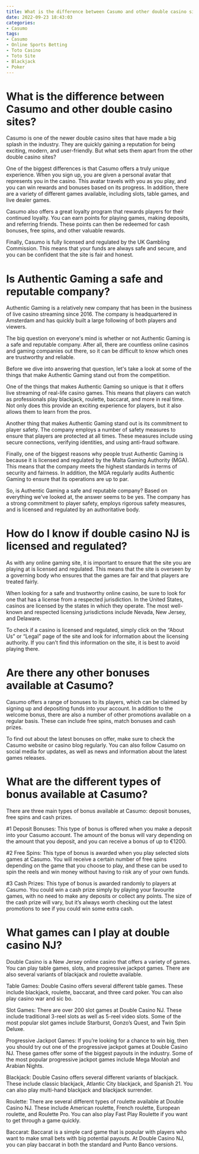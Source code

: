 ```yaml
---
title: What is the difference between Casumo and other double casino sites
date: 2022-09-23 18:43:03
categories:
- Casumo
tags:
- Casumo
- Online Sports Betting
- Toto Casino
- Toto Site
- Blackjack
- Poker
---
```



#  What is the difference between Casumo and other double casino sites?

Casumo is one of the newer double casino sites that have made a big splash in the industry. They are quickly gaining a reputation for being exciting, modern, and user-friendly. But what sets them apart from the other double casino sites?

One of the biggest differences is that Casumo offers a truly unique experience. When you sign up, you are given a personal avatar that represents you in the casino. This avatar travels with you as you play, and you can win rewards and bonuses based on its progress. In addition, there are a variety of different games available, including slots, table games, and live dealer games.

Casumo also offers a great loyalty program that rewards players for their continued loyalty. You can earn points for playing games, making deposits, and referring friends. These points can then be redeemed for cash bonuses, free spins, and other valuable rewards.

Finally, Casumo is fully licensed and regulated by the UK Gambling Commission. This means that your funds are always safe and secure, and you can be confident that the site is fair and honest.

#  Is Authentic Gaming a safe and reputable company?

Authentic Gaming is a relatively new company that has been in the business of live casino streaming since 2016. The company is headquartered in Amsterdam and has quickly built a large following of both players and viewers.

The big question on everyone's mind is whether or not Authentic Gaming is a safe and reputable company. After all, there are countless online casinos and gaming companies out there, so it can be difficult to know which ones are trustworthy and reliable.

Before we dive into answering that question, let's take a look at some of the things that make Authentic Gaming stand out from the competition.

One of the things that makes Authentic Gaming so unique is that it offers live streaming of real-life casino games. This means that players can watch as professionals play blackjack, roulette, baccarat, and more in real time. Not only does this provide an exciting experience for players, but it also allows them to learn from the pros.

Another thing that makes Authentic Gaming stand out is its commitment to player safety. The company employs a number of safety measures to ensure that players are protected at all times. These measures include using secure connections, verifying identities, and using anti-fraud software.

Finally, one of the biggest reasons why people trust Authentic Gaming is because it is licensed and regulated by the Malta Gaming Authority (MGA). This means that the company meets the highest standards in terms of security and fairness. In addition, the MGA regularly audits Authentic Gaming to ensure that its operations are up to par.

So, is Authentic Gaming a safe and reputable company? Based on everything we've looked at, the answer seems to be yes. The company has a strong commitment to player safety, employs rigorous safety measures, and is licensed and regulated by an authoritative body.

#  How do I know if double casino NJ is licensed and regulated?

As with any online gaming site, it is important to ensure that the site you are playing at is licensed and regulated. This means that the site is overseen by a governing body who ensures that the games are fair and that players are treated fairly.

When looking for a safe and trustworthy online casino, be sure to look for one that has a license from a respected jurisdiction. In the United States, casinos are licensed by the states in which they operate. The most well-known and respected licensing jurisdictions include Nevada, New Jersey, and Delaware.

To check if a casino is licensed and regulated, simply click on the “About Us” or “Legal” page of the site and look for information about the licensing authority. If you can’t find this information on the site, it is best to avoid playing there.

#  Are there any other bonuses available at Casumo?

Casumo offers a range of bonuses to its players, which can be claimed by signing up and depositing funds into your account. In addition to the welcome bonus, there are also a number of other promotions available on a regular basis. These can include free spins, match bonuses and cash prizes.

To find out about the latest bonuses on offer, make sure to check the Casumo website or casino blog regularly. You can also follow Casumo on social media for updates, as well as news and information about the latest games releases.

# What are the different types of bonus available at Casumo?

There are three main types of bonus available at Casumo: deposit bonuses, free spins and cash prizes.

#1 Deposit Bonuses: This type of bonus is offered when you make a deposit into your Casumo account. The amount of the bonus will vary depending on the amount that you deposit, and you can receive a bonus of up to €1200.

#2 Free Spins: This type of bonus is awarded when you play selected slots games at Casumo. You will receive a certain number of free spins depending on the game that you choose to play, and these can be used to spin the reels and win money without having to risk any of your own funds.

#3 Cash Prizes: This type of bonus is awarded randomly to players at Casumo. You could win a cash prize simply by playing your favourite games, with no need to make any deposits or collect any points. The size of the cash prize will vary, but it’s always worth checking out the latest promotions to see if you could win some extra cash.

#  What games can I play at double casino NJ?

Double Casino is a New Jersey online casino that offers a variety of games. You can play table games, slots, and progressive jackpot games. There are also several variants of blackjack and roulette available.

Table Games: Double Casino offers several different table games. These include blackjack, roulette, baccarat, and three card poker. You can also play casino war and sic bo.

Slot Games: There are over 200 slot games at Double Casino NJ. These include traditional 3-reel slots as well as 5-reel video slots. Some of the most popular slot games include Starburst, Gonzo’s Quest, and Twin Spin Deluxe.

Progressive Jackpot Games: If you’re looking for a chance to win big, then you should try out one of the progressive jackpot games at Double Casino NJ. These games offer some of the biggest payouts in the industry. Some of the most popular progressive jackpot games include Mega Moolah and Arabian Nights.

Blackjack: Double Casino offers several different variants of blackjack. These include classic blackjack, Atlantic City blackjack, and Spanish 21. You can also play multi-hand blackjack and blackjack surrender.

Roulette: There are several different types of roulette available at Double Casino NJ. These include American roulette, French roulette, European roulette, and Roulette Pro. You can also play Fast Play Roulette if you want to get through a game quickly.

Baccarat: Baccarat is a simple card game that is popular with players who want to make small bets with big potential payouts. At Double Casino NJ, you can play baccarat in both the standard and Punto Banco versions.
